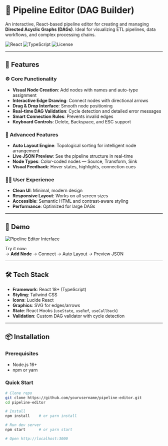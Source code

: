 # 🧩 Pipeline Editor (DAG Builder)

An interactive, React-based pipeline editor for creating and managing **Directed Acyclic Graphs (DAGs)**. Ideal for visualizing ETL pipelines, data workflows, and complex processing chains.

![React](https://img.shields.io/badge/React-18.x-blue?logo=react)
![TypeScript](https://img.shields.io/badge/TypeScript-5.x-blue?logo=typescript)
![License](https://img.shields.io/badge/License-MIT-green)

---

## 🚀 Features

### ⚙️ Core Functionality
- **Visual Node Creation**: Add nodes with names and auto-type assignment
- **Interactive Edge Drawing**: Connect nodes with directional arrows
- **Drag & Drop Interface**: Smooth node positioning
- **Real-time DAG Validation**: Cycle detection and detailed error messages
- **Smart Connection Rules**: Prevents invalid edges
- **Keyboard Controls**: Delete, Backspace, and ESC support

### 🔧 Advanced Features
- **Auto Layout Engine**: Topological sorting for intelligent node arrangement
- **Live JSON Preview**: See the pipeline structure in real-time
- **Node Types**: Color-coded nodes — Source, Transform, Sink
- **Visual Feedback**: Hover states, highlights, connection cues

### 🧑‍💻 User Experience
- **Clean UI**: Minimal, modern design
- **Responsive Layout**: Works on all screen sizes
- **Accessible**: Semantic HTML and contrast-aware styling
- **Performance**: Optimized for large DAGs

---

## 🎯 Demo

![Pipeline Editor Interface](screenshot-placeholder.png)

Try it now:  
→ **Add Node** → Connect → Auto Layout → Preview JSON

---

## 🛠️ Tech Stack

- **Framework**: React 18+ (TypeScript)
- **Styling**: Tailwind CSS
- **Icons**: Lucide React
- **Graphics**: SVG for edges/arrows
- **State**: React Hooks (`useState`, `useRef`, `useCallback`)
- **Validation**: Custom DAG validator with cycle detection

---

## 📦 Installation

### Prerequisites
- Node.js 16+
- npm or yarn

### Quick Start

```bash
# Clone repo
git clone https://github.com/yourusername/pipeline-editor.git
cd pipeline-editor

# Install
npm install    # or yarn install

# Run dev server
npm start      # or yarn start

# Open http://localhost:3000
